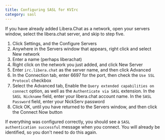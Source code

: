 ```yaml
---
title: Configuring SASL for KVIrc
category: sasl
---
```


If you have already added Libera.Chat as a network, open your servers window,
select the libera.chat server, and skip to step five.

1. Click Settings, and the Configure Servers
2. Anywhere in the Servers window that appears, right click and select
   New network
3. Enter a name (perhaps liberachat)
4. Right click on the network you just added, and click New Server
5. Enter `irc.libera.chat` as the server name, and then click Advanced
6. In the Connection tab, enter 6697 for the port, then check the
   `Use SSL Protocol` checkbox
7. Select the Advanced tab, Enable the `Query extended capabilities on connect`
   option, as well as the `Authenticate via SASL` extension. In the
   `SASL Nickname` field, enter your libera.chat account name. In the
   `SASL Password` field, enter your NickServ password
8. Click OK, until you have returned to the Servers window, and then click the
   Connect Now button

If everything was configured correctly, you should see a
`SASL authentication successful` message when you connect. You will already
be identified, so you don't need to do this again.
